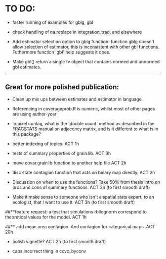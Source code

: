 # TO DO:

- faster running of examples for gblg, gbl

- check handling of na.replace in integration_trad, and elsewhere

- Add estimator selection option to gblg function: function gblg doesn't allow selection of estimator, this is inconsistent with other gbl functions. Futhermore function 'gbl' help suggests it does.

- Make gbl() return a single fv object that contains normed and unnormed gbl estimates. 

----

## Great for more polished publication:
- Clean up mix ups between estimates and estimator in language.

- Referencing in coverageprob.R is numeric, whilst most of other pages are using author-year

- In pixel contag, what is the `double count' method as described in the FRAGSTATS manual on adjacency matrix, and is it different to what is in this package? 

- better indexing of topics. ACT 1h

- tests of summary properties of grain.lib. ACT 3h

- move covar.grainlib function to another help file  ACT 2h

- disc state contagion function that acts on binary map directly. ACT 2h

- Discussion on when to use the functions? Take 50% from thesis intro on pros and cons of summary functions. ACT 3h (to first smooth draft)

- Make it make sense to someone who isn't a spatial stats expert, to an ecologist, that I want to use it. ACT 3h (to first smooth draft)

##**feature request: a test that simulations rbllognorm correspond to theoretical values for the model. ACT 1h

##** add mean area contagion. And contagion for categorical maps. ACT 20h

- polish vignette? ACT 2h (to first smooth draft)

- caps incorrect thing in ccvc_byconv

